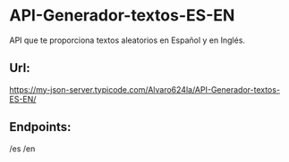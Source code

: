 # API-Generador-textos-ES-EN
API que te proporciona textos aleatorios en Español y en Inglés.

## Url:
https://my-json-server.typicode.com/Alvaro624la/API-Generador-textos-ES-EN/

## Endpoints: 
/es
/en
